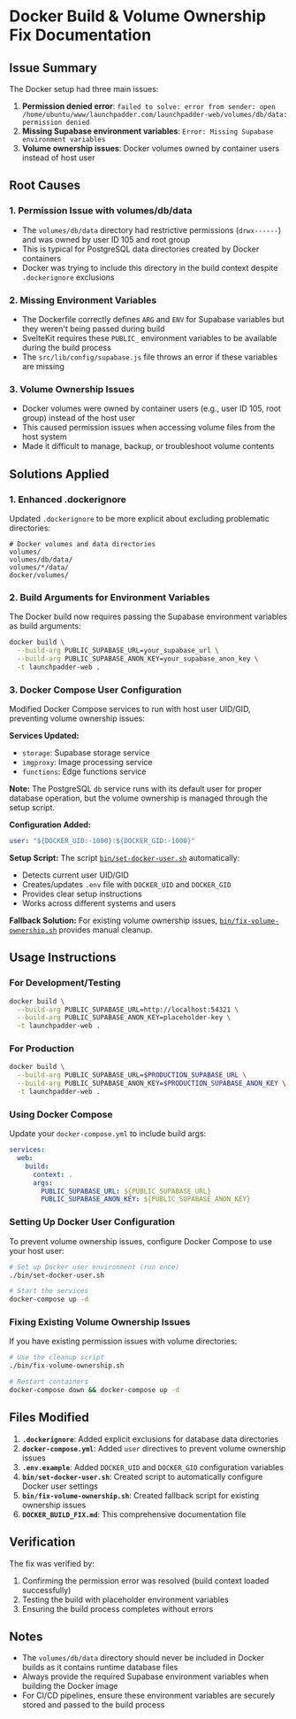 # Docker Build & Volume Ownership Fix Documentation

## Issue Summary
The Docker setup had three main issues:

1. **Permission denied error**: `failed to solve: error from sender: open /home/ubuntu/www/launchpadder.com/launchpadder-web/volumes/db/data: permission denied`
2. **Missing Supabase environment variables**: `Error: Missing Supabase environment variables`
3. **Volume ownership issues**: Docker volumes owned by container users instead of host user

## Root Causes

### 1. Permission Issue with volumes/db/data
- The `volumes/db/data` directory had restrictive permissions (`drwx------`) and was owned by user ID 105 and root group
- This is typical for PostgreSQL data directories created by Docker containers
- Docker was trying to include this directory in the build context despite `.dockerignore` exclusions

### 2. Missing Environment Variables
- The Dockerfile correctly defines `ARG` and `ENV` for Supabase variables but they weren't being passed during build
- SvelteKit requires these `PUBLIC_` environment variables to be available during the build process
- The `src/lib/config/supabase.js` file throws an error if these variables are missing

### 3. Volume Ownership Issues
- Docker volumes were owned by container users (e.g., user ID 105, root group) instead of the host user
- This caused permission issues when accessing volume files from the host system
- Made it difficult to manage, backup, or troubleshoot volume contents

## Solutions Applied

### 1. Enhanced .dockerignore
Updated `.dockerignore` to be more explicit about excluding problematic directories:

```
# Docker volumes and data directories
volumes/
volumes/db/data/
volumes/*/data/
docker/volumes/
```

### 2. Build Arguments for Environment Variables
The Docker build now requires passing the Supabase environment variables as build arguments:

```bash
docker build \
  --build-arg PUBLIC_SUPABASE_URL=your_supabase_url \
  --build-arg PUBLIC_SUPABASE_ANON_KEY=your_supabase_anon_key \
  -t launchpadder-web .
```

### 3. Docker Compose User Configuration
Modified Docker Compose services to run with host user UID/GID, preventing volume ownership issues:

**Services Updated:**
- `storage`: Supabase storage service
- `imgproxy`: Image processing service
- `functions`: Edge functions service

**Note:** The PostgreSQL `db` service runs with its default user for proper database operation, but the volume ownership is managed through the setup script.

**Configuration Added:**
```yaml
user: "${DOCKER_UID:-1000}:${DOCKER_GID:-1000}"
```

**Setup Script:**
The script [`bin/set-docker-user.sh`](bin/set-docker-user.sh) automatically:
- Detects current user UID/GID
- Creates/updates `.env` file with `DOCKER_UID` and `DOCKER_GID`
- Provides clear setup instructions
- Works across different systems and users

**Fallback Solution:**
For existing volume ownership issues, [`bin/fix-volume-ownership.sh`](bin/fix-volume-ownership.sh) provides manual cleanup.

## Usage Instructions

### For Development/Testing
```bash
docker build \
  --build-arg PUBLIC_SUPABASE_URL=http://localhost:54321 \
  --build-arg PUBLIC_SUPABASE_ANON_KEY=placeholder-key \
  -t launchpadder-web .
```

### For Production
```bash
docker build \
  --build-arg PUBLIC_SUPABASE_URL=$PRODUCTION_SUPABASE_URL \
  --build-arg PUBLIC_SUPABASE_ANON_KEY=$PRODUCTION_SUPABASE_ANON_KEY \
  -t launchpadder-web .
```

### Using Docker Compose
Update your `docker-compose.yml` to include build args:

```yaml
services:
  web:
    build:
      context: .
      args:
        PUBLIC_SUPABASE_URL: ${PUBLIC_SUPABASE_URL}
        PUBLIC_SUPABASE_ANON_KEY: ${PUBLIC_SUPABASE_ANON_KEY}
```

### Setting Up Docker User Configuration
To prevent volume ownership issues, configure Docker Compose to use your host user:

```bash
# Set up Docker user environment (run once)
./bin/set-docker-user.sh

# Start the services
docker-compose up -d
```

### Fixing Existing Volume Ownership Issues
If you have existing permission issues with volume directories:

```bash
# Use the cleanup script
./bin/fix-volume-ownership.sh

# Restart containers
docker-compose down && docker-compose up -d
```

## Files Modified

1. **`.dockerignore`**: Added explicit exclusions for database data directories
2. **`docker-compose.yml`**: Added `user` directives to prevent volume ownership issues
3. **`.env.example`**: Added `DOCKER_UID` and `DOCKER_GID` configuration variables
4. **`bin/set-docker-user.sh`**: Created script to automatically configure Docker user settings
5. **`bin/fix-volume-ownership.sh`**: Created fallback script for existing ownership issues
6. **`DOCKER_BUILD_FIX.md`**: This comprehensive documentation file

## Verification

The fix was verified by:
1. Confirming the permission error was resolved (build context loaded successfully)
2. Testing the build with placeholder environment variables
3. Ensuring the build process completes without errors

## Notes

- The `volumes/db/data` directory should never be included in Docker builds as it contains runtime database files
- Always provide the required Supabase environment variables when building the Docker image
- For CI/CD pipelines, ensure these environment variables are securely stored and passed to the build process